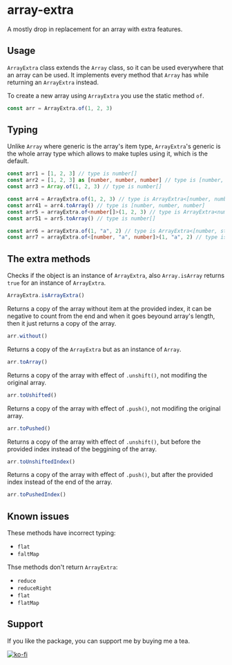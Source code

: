 # array-extra

A mostly drop in replacement for an array with extra features.

## Usage

`ArrayExtra` class extends the `Array` class, so it can be used everywhere that an array can be used. It implements every method that `Array` has while returning an `ArrayExtra` instead.

To create a new array using `ArrayExtra` you use the static method `of`.

```typescript
const arr = ArrayExtra.of(1, 2, 3)
```

## Typing

Unlike `Array` where generic is the array's item type, `ArrayExtra`'s generic is the whole array type which allows to make tuples using it, which is the default.

```typescript
const arr1 = [1, 2, 3] // type is number[]
const arr2 = [1, 2, 3] as [number, number, number] // type is [number, number, number]
const arr3 = Array.of(1, 2, 3) // type is number[]

const arr4 = ArrayExtra.of(1, 2, 3) // type is ArrayExtra<[number, number, number]>
const arr41 = arr4.toArray() // type is [number, number, number]
const arr5 = arrayExtra.of<number[]>(1, 2, 3) // type is ArrayExtra<number[]>
const arr51 = arr5.toArray() // type is number[]

const arr6 = arrayExtra.of(1, "a", 2) // type is ArrayExtra<[number, string, number]>
const arr7 = arrayExtra.of<[number, "a", number]>(1, "a", 2) // type is ArrayExtra<[number, "a", number]>
```

## The extra methods
<!-- ! Check if Array.isArray actually returns true -->
Checks if the object is an instance of `ArrayExtra`, also `Array.isArray` returns `true` for an instance of `ArrayExtra`.

```typescript
ArrayExtra.isArrayExtra()
```

Returns a copy of the array without item at the provided index, it can be negative to count from the end and when it goes beyound array's length, then it just returns a copy of the array.

```typescript
arr.without()
```

Returns a copy of the `ArrayExtra` but as an instance of `Array`.

```typescript
arr.toArray()
```

Returns a copy of the array with effect of `.unshift()`, not modifing the original array.

```typescript
arr.toUshifted()
```

Returns a copy of the array with effect of `.push()`, not modifing the original array.

```typescript
arr.toPushed()
```

Returns a copy of the array with effect of `.unshift()`, but before the provided index instead of the beggining of the array.

```typescript
arr.toUnshiftedIndex()
```

Returns a copy of the array with effect of `.push()`, but after the provided index instead of the end of the array.

```typescript
arr.toPushedIndex()
```

## Known issues

These methods have incorrect typing:

- `flat`
- `faltMap`

Thse methods don't return `ArrayExtra`:

- `reduce`
- `reduceRight`
- `flat`
- `flatMap`

## Support

If you like the package, you can support me by buying me a tea.

[![ko-fi](https://ko-fi.com/img/githubbutton_sm.svg)](https://ko-fi.com/E1E5Z3TEO)
